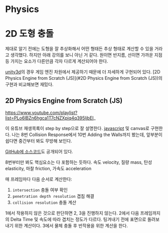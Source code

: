 # Physics

# 2D 도형 충돌

제대로 알기 전에는 도형을 잘 추상화해서 어떤 형태든 추상 형태로 계산할 수 있을 거라고 생각했다.
하지만 아래 강의를 보니 아닌 거 같다. 원이면 반지름, 선이면 가까운 지점 등 가지는 요소가 다른만큼 각자 다르게 계산되어야 한다.

[unity3d](unity3d)의 경우 게임 엔진 차원에서 제공하기 때문에 더 자세하게 구현되어 있다.
[2D Physics Engine from Scratch (JS)](#2D Physics Engine from Scratch (JS))의 구현과 비교해보면 재밌다.

## 2D Physics Engine from Scratch (JS)

https://www.youtube.com/playlist?list=PLo6lBZn6hgca1T7cNZXpiq4q395ljbEI_

이 유튜브 재생목록이 step by step으로 잘 설명한다. [javascript](javascript) 및 canvas로 구현한다.
나는 8번 Collision Response에서 10번 Adding the Walls까지 봤는데, 앞부분이 쉽다면 중간부터 봐도 무방해 보인다.

[GitHub에 소스코드](https://github.com/danielszabo88/mocorgo)도 공개되어 있다.

8번부터만 봐도 핵심요소는 다 포함하는 듯하다.
속도 velocity, 질량 mass, 탄성 elasticity, 마찰 friction, 가속도 acceleration

매 프레임마다 다음 순서로 계산한다:
1. `intersection` 충돌 여부 확인
2. `penetration depth resolution` 겹침 해결
3. `collision resolution` 충돌 계산

1에서 작용하지 않은 것으로 판단하면 2, 3을 진행하지 않는다.
2에서 다음 프레임까지의 Delta Time 및 속도에 따라 겹치는 정도가 다르다. 팅겨내기 전에 표면으로 돌려보내기 위한 계산이다.
3에서 물체 충돌 후 반작용을 위한 계산을 한다.
